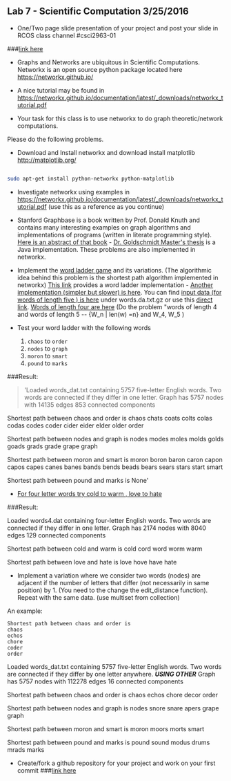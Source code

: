 ## Lab 7 - Scientific Computation 3/25/2016

- One/Two page slide presentation of your project and post your slide in RCOS class channel #csci2963-01

###[link here](https://docs.google.com/presentation/d/19yFc4ZK7H81wID0rD5aqw-f_UnLK0qGLjN7Kk4QWxYo/edit?usp=sharing)

- Graphs and Networks are ubiquitous in Scientific Computations. Networkx is an open source python package located here https://networkx.github.io/

- A nice tutorial may be found in https://networkx.github.io/documentation/latest/_downloads/networkx_tutorial.pdf

- Your task for this class is to use networkx to do graph theoretic/network computations.

Please do the following problems.

- Download and Install networkx and download install matplotlib http://matplotlib.org/ 

```bash

sudo apt-get install python-networkx python-matplotlib

```

- Investigate networkx using examples in https://networkx.github.io/documentation/latest/_downloads/networkx_tutorial.pdf (use this as a reference as you continue)

- Stanford Graphbase is a book written by Prof. Donald Knuth and contains many interesting examples on graph algorithms and implementations of programs (written in literate programming style). [Here is an abstract of that book](http://tex.loria.fr/sgb/abstract.pdf) - [Dr. Goldschmidt Master's thesis](http://www.cs.rpi.edu/research/groups/pb/jgb/Masters.pdf) is a Java implementation.  These problems are also implemented in networkx.

- Implement the [word ladder game]( https://en.wikipedia.org/wiki/Word_ladder) and its variations. (The algorithmic idea behind this
problem is the shortest path algorithm implemented in networkx) [This link](https://github.com/networkx/networkx/blob/master/examples/graph/words.py) provides  a word ladder implementation - [Another implementation (simpler but slower) is here](http://www.csie.ntu.edu.tw/~azarc/sna/networkx/examples/graph/words.py). You can find 
[input data (for words of length five ) is here]( https://www.csie.ntu.edu.tw/~azarc/sna/networkx/examples/graph/) under words.da.txt.gz or use this [direct link]( http://www.cs.rpi.edu/research/groups/pb/jgb/java/words.dat).
[Words of length four are here](http://www.cs.rpi.edu/research/groups/pb/jgb/java/words4.dat) (Do the problem  "words of length 4 and words of length 5 --  {W_n | len(w) =n} and W_4, W_5 )


- Test your word ladder with the following words
    1.   `chaos` to `order`
    2.   `nodes` to `graph`
    3.   `moron` to `smart`
    4.   `pound` to `marks`


###Result:
>'Loaded words_dat.txt containing 5757 five-letter English words.
Two words are connected if they differ in one letter.
Graph has 5757 nodes with 14135 edges
853 connected components
>
>
Shortest path between chaos and order is
chaos
chats
coats
colts
colas
codas
codes
coder
cider
eider
elder
older
order

>
>
Shortest path between nodes and graph is
nodes
modes
moles
molds
golds
goads
grads
grade
grape
graph

>
>
Shortest path between moron and smart is
moron
boron
baron
caron
capon
capos
capes
canes
banes
bands
bends
beads
bears
sears
stars
start
smart
>
>
Shortest path between pound and marks is
None'
>


-   [For four letter words try 
cold to warm , love to hate]( http://wordplay.blogs.nytimes.com/2013/06/19/climb-the-ladder/ )

###Result:
>
Loaded words4.dat containing four-letter English words.
Two words are connected if they differ in one letter.
Graph has 2174 nodes with 8040 edges
129 connected components
>
>
Shortest path between cold and warm is
cold
cord
word
worm
warm
>
>
Shortest path between love and hate is
love
hove
have
hate
>

-  Implement a variation where we consider two words (nodes) are adjacent if the number of letters that differ (not necessarily in same position) by 1. (You need to the change the edit_distance function). Repeat with the same data.
(use multiset from collection)

An example:
```
Shortest path between chaos and order is
chaos
echos
chore
coder
order
```

> 
Loaded words_dat.txt containing 5757 five-letter English words.
Two words are connected if they differ by one letter anywhere.
 ***USING OTHER***
Graph has 5757 nodes with 112278 edges
16 connected components
>
>
Shortest path between chaos and order is
chaos
echos
chore
decor
order
>
>
Shortest path between nodes and graph is
nodes
snore
snare
apers
grape
graph
>
>
Shortest path between moron and smart is
moron
moors
morts
smart
>
>
Shortest path between pound and marks is
pound
sound
modus
drums
mrads
marks
>




- Create/fork a github repository for your project and work on your first commit
###[link here](https://github.com/SeanWaclawik/courseproject.git)
